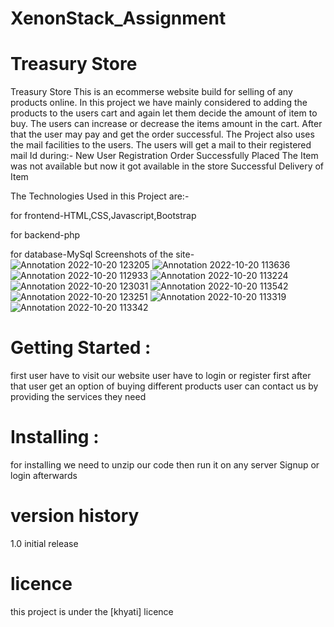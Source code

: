 # XenonStack_Assignment
# Treasury Store
Treasury Store This is an ecommerse website build for selling of any products online. In this project we have mainly considered to adding the products to the users cart and again let them decide the amount of item to buy. The users can increase or decrease the items amount in the cart. After that the user may pay and get the order successful. The Project also uses the mail facilities to the users.
The users will get a mail to their registered mail Id during:-
New User Registration
Order Successfully Placed
The Item was not available but now it got available in the store
Successful Delivery of Item

The Technologies Used in this Project are:-

for frontend-HTML,CSS,Javascript,Bootstrap

for backend-php

for database-MySql
Screenshots of the site-
![Annotation 2022-10-20 123205](https://user-images.githubusercontent.com/81294185/196879135-908ed1e3-99fa-42de-81f3-86c9cc64b8b0.jpg)
![Annotation 2022-10-20 113636](https://user-images.githubusercontent.com/81294185/196879259-ba1a7ab3-a55f-4b0a-a718-d28a23814faa.jpg)
![Annotation 2022-10-20 112933](https://user-images.githubusercontent.com/81294185/196879406-78bd4bbe-3c56-47db-80cc-7754f6361e23.jpg)
![Annotation 2022-10-20 113224](https://user-images.githubusercontent.com/81294185/196879445-9e7f86da-6240-462a-9fd3-85589ea506eb.jpg)
![Annotation 2022-10-20 123031](https://user-images.githubusercontent.com/81294185/196879478-75759e58-5c78-429c-92ea-9be623302ea2.jpg)
![Annotation 2022-10-20 113542](https://user-images.githubusercontent.com/81294185/196879507-4057c8ee-6f60-4f1a-a03e-e11a31a787ab.jpg)
![Annotation 2022-10-20 123251](https://user-images.githubusercontent.com/81294185/196879541-dcebda36-62e7-4164-b4e3-0250db61a21b.jpg)
![Annotation 2022-10-20 113319](https://user-images.githubusercontent.com/81294185/196879573-cda28f4e-295b-43e2-9e7c-7c78ac2d3037.jpg)
![Annotation 2022-10-20 113342](https://user-images.githubusercontent.com/81294185/196879600-a09aee52-c370-43ac-ac54-c59a5be2781f.jpg)


# Getting Started :
 first user have to visit our website
 user have to login or register first
 after that user get an option of buying different products
 user can contact us by providing the services they need
# Installing :
  for installing we need to unzip our code then run it on any server
  Signup or login afterwards
# version history
1.0 initial release
# licence
this project is under the [khyati] licence

